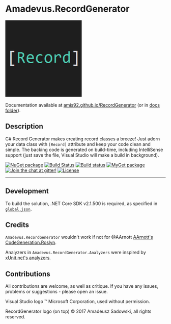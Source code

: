 # Amadevus.RecordGenerator

![RecordGenerator logo](https://raw.githubusercontent.com/amis92/RecordGenerator/master/docs/logo.png)

Documentation available at [amis92.github.io/RecordGenerator](https://amis92.github.io/RecordGenerator) (or in [docs folder](docs/README.md)).

## Description
[Description]: #description

C# Record Generator makes creating record classes a breeze! Just adorn your data class with `[Record]` attribute
and keep your code clean and simple. The backing code is generated on build-time, including IntelliSense support
(just save the file, Visual Studio will make a build in background).

[![NuGet package](https://img.shields.io/nuget/v/Amadevus.RecordGenerator.svg)](https://www.nuget.org/packages/Amadevus.RecordGenerator/)
[![Build Status](https://dev.azure.com/amadevus/RecordGenerator/_apis/build/status/amis92.RecordGenerator?branchName=master)](https://dev.azure.com/amadevus/RecordGenerator/_build/latest?definitionId=1&branchName=master)
[![Build status](https://img.shields.io/appveyor/ci/amis92/recordgenerator/master.svg?label=AppVeyor%20(master))](https://ci.appveyor.com/project/amis92/recordgenerator/branch/master)
[![MyGet package](https://img.shields.io/myget/amadevus/v/Amadevus.RecordGenerator.svg?label=myget-ci)](https://www.myget.org/feed/amadevus/package/nuget/Amadevus.RecordGenerator)
[![Join the chat at gitter!](https://img.shields.io/gitter/room/amis92/recordgenerator.svg)](https://gitter.im/amis92/RecordGenerator?utm_source=badge&utm_medium=badge&utm_campaign=pr-badge&utm_content=badge)
[![License](https://img.shields.io/github/license/amis92/recordgenerator.svg)](https://github.com/amis92/RecordGenerator/blob/master/LICENSE)

---

## Development
[Development]: #development

To build the solution, .NET Core SDK v2.1.500 is required, as specified in [`global.json`](global.json).

## Credits
[Credits]: #credits

`Amadevus.RecordGenerator` wouldn't work if not for @AArnott [AArnott's CodeGeneration.Roslyn](https://github.com/AArnott/CodeGeneration.Roslyn).

Analyzers in `Amadevus.RecordGenerator.Analyzers` were inspired by [xUnit.net's analyzers](https://github.com/xunit/xunit.analyzers).

## Contributions
[Contributions]: #contributions

All contributions are welcome, as well as critique. If you have any issues, problems or suggestions -
please open an issue.

Visual Studio logo ™ Microsoft Corporation, used without permission.

RecordGenerator logo (on top) © 2017 Amadeusz Sadowski, all rights reserved.